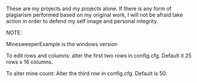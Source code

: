 These are my projects and my projects alone. If there is any form of plagiarism performed based on my original work, I will not be afraid take action in order to defend my self image and personal integrity. 


NOTE:

MinesweeperExample is the windows version

To edit rows and columns: alter the first two rows in config.cfg. Default it 25 rows x 16 columns.

To alter mine count: Alter the third row in config.cfg. Default is 50.
